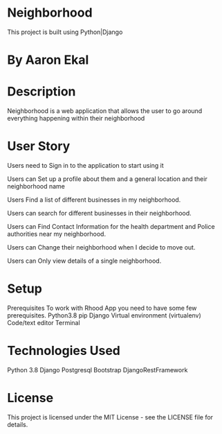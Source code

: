 # Neighborhood
This project is built using Python|Django 
# By Aaron Ekal

# Description
Neighborhood is a web application that allows the user to go around everything happening within their neighborhood

# User Story
Users need to Sign in to the application to start using it

Users can Set up a profile about them and a general location and their neighborhood name

Users Find a list of different businesses in my neighborhood.

Users can search for different businesses in their neighborhood.

Users can Find Contact Information for the health department and Police authorities near my neighborhood.

Users can Change their neighborhood when I decide to move out.

Users can Only view details of a single neighborhood.

# Setup
Prerequisites
To work with Rhood App you need to have some few prerequisites.
Python3.8
pip
Django
Virtual environment (virtualenv)
Code/text editor
Terminal

# Technologies Used
Python 3.8
Django
Postgresql
Bootstrap
DjangoRestFramework

# License
This project is licensed under the MIT License - see the LICENSE file for details.